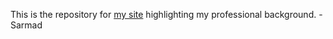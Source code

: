This is the repository for [my site](https://www.smsiddiqui.com) highlighting my professional background. - Sarmad